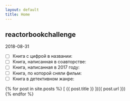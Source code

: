```yaml
---
layout: default
title: Home
---
```


<article class="post">
  <h1 class="post-title">reactorbookchallеnge</h1>
  <time class="post-date">2018-08-31</time>
  

- [ ]  Книга с цифрой в названии:  
- [ ]  Книга, написанная в соавторстве:  
- [ ]  Книга, написанная в 2017 году:  
- [ ]  Книга, по которой сняли фильм:  
- [ ]  Книга в детективном жанре:  
</article>

{% for post in site.posts %}
  [ {{ post.title }} ]({{ post.url }}) <!--  &raquo;  {{ post.date | date: "%Y-%m-%d" }} -->  
{% endfor %}
